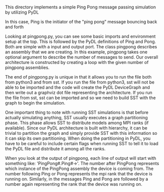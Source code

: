 This directory implements a simple Ping Pong message passing simulation by utilizing PyDL

In this case, Ping is the initiator of the "ping pong" message bouncing back and forth

Looking at pingpong.py, you can see some basic imports and environment setup at the top.
This is followed by the PyDL definitions of Ping and Pong. Both are simple with a
input and output port. The class pingpong describes an assembly that we are
creating. In this example, pingpong takes one optional argument to describe the number
of messages to send. Our overall architecture is constructed by creating a loop with the
given number of pingpong assemblies.

The end of pingpong.py is unique in that it allows you to run the file both from python3
and from sst. If you run the file from python3, sst will not be able to be imported and
the code will create the PyDL DeviceGraph and then write out a graphviz dot file
representing the architecture. If you run the file from sst, sst can be imported and so
we need to build SST with the graph to begin the simulation.

One important thing to note with running SST simulations is that before actually
simulating anything, SST usually executes a graph partitioning phase. This phase
allows SST to distribute models among MPI ranks (if available). Since our PyDL
architecture is built with hierarchy, it can be trivial to partition the graph and
simply provide SST with this information so it can skip its own partitioning. When
doing the partitioning in PyDL, you have to be careful to include certain flags
when running SST to tell it to load the PyDL file and distribute it among all the
ranks.

When you look at the output of pingpong, each line of output will start with
something like: 'PingPong#.Ping#->'. The number after PingPong represents which
instance of the PingPong assembly the device is coming from. The number following
Ping or Pong represents the mpi rank that the device is running on. Similarly, in
the messages Ping and Pong are followed by a number again representing the rank
that the device was running on.
